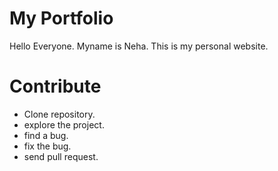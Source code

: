 # My Portfolio

Hello Everyone.
Myname is Neha. This  is my personal website.

# Contribute

* Clone repository.
* explore the project.
* find a bug.
* fix the bug.
* send pull request.
